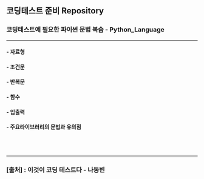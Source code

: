 ## 코딩테스트 준비 Repository

### 코딩테스트에 필요한 파이썬 문법 복습 - Python_Language

<hr/>

#### - 자료형

#### - 조건문

#### - 반복문

#### - 함수

#### - 입출력

#### - 주요라이브러리의 문법과 유의점

<br><br><hr/>

### [출처] : 이것이 코딩 테스트다 - 나동빈
